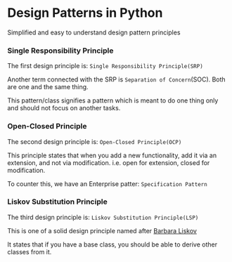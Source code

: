 # Design Patterns in Python
Simplified and easy to understand design pattern principles

### Single Responsibility Principle
The first design principle is: `Single Responsibility Principle(SRP)`

Another term connected with the SRP is `Separation of Concern`(SOC). Both are one and the same thing.

This pattern/class signifies a pattern which is meant to do one thing only and should not focus on another tasks.

### Open-Closed Principle
The second design principle is: `Open-Closed Principle(OCP)`

This principle states that when you add a new functionality, add it via an extension, and not via modification.
i.e.
open for extension, closed for modification.

To counter this, we have an Enterprise patter: `Specification Pattern`

### Liskov Substitution Principle
The third design principle is: `Liskov Substitution Principle(LSP)`

This is one of a solid design principle named after [Barbara Liskov](https://en.wikipedia.org/wiki/Liskov_substitution_principle)

It states that if you have a base class, you should be able to derive other classes from it.